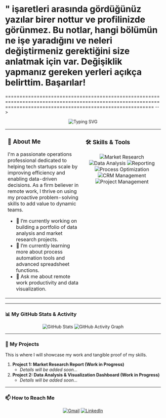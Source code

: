" işaretleri arasında gördüğünüz yazılar birer nottur ve profilinizde görünmez.
      Bu notlar, hangi bölümün ne işe yaradığını ve neleri değiştirmeniz gerektiğini size anlatmak için var.
      Değişiklik yapmanız gereken yerleri açıkça belirttim. Başarılar!
================================================================================================================================================================
================================================================================================================================================================
-->

<p align="center">
  <img src="https://readme-typing-svg.herokuapp.com?font=Fira+Code&size=28&pause=1000&color=33FF33&center=true&vCenter=true&width=435&lines=Hi%2C+I'm+KuroShinHQ;Remote+Operations+Professional;Data-Driven+Problem+Solver" alt="Typing SVG" />
</p>

<table align="center">
<tr valign="top">
<td width="50%">

### 👋 **About Me**

I'm a passionate operations professional dedicated to helping tech startups scale by improving efficiency and enabling data-driven decisions. As a firm believer in remote work, I thrive on using my proactive problem-solving skills to add value to dynamic teams.

- 🔭 I’m currently working on building a portfolio of data analysis and market research projects.
- 🌱 I’m currently learning more about process automation tools and advanced spreadsheet functions.
- 💬 Ask me about remote work productivity and data visualization.

</td>
<td width="50%">

### 🛠️ **Skills & Tools**

<p align="center">
  <img alt="Market Research" src="https://img.shields.io/badge/Market_Research-C25283?style=for-the-badge&logo=knowledgebase&logoColor=white" />
  <img alt="Data Analysis" src="https://img.shields.io/badge/Data_Analysis-00758F?style=for-the-badge&logo=microsoftexcel&logoColor=white" />
  <img alt="Reporting" src="https://img.shields.io/badge/Reporting-43853D?style=for-the-badge&logo=googlesheets&logoColor=white" />
  <img alt="Process Optimization" src="https://img.shields.io/badge/Process_Optimization-FFBF00?style=for-the-badge&logo=trello&logoColor=white" />
  <img alt="CRM Management" src="https://img.shields.io/badge/CRM_Management-FF69B4?style=for-the-badge&logo=hubspot&logoColor=white" />
  <img alt="Project Management" src="https://img.shields.io/badge/Project_Management-4285F4?style=for-the-badge&logo=asana&logoColor=white" />
</p>

</td>
</tr>
</table>

---

### 📊 **My GitHub Stats & Activity**

<p align="center">
  <img src="https://github-readme-stats.vercel.app/api?username=KuroShinHQ&show_icons=true&theme=gruvbox&hide_border=true&count_private=true" alt="GitHub Stats" />
  <img src="https://github-readme-activity-graph.vercel.app/graph?username=KuroShinHQ&theme=gruvbox&hide_border=true" alt="GitHub Activity Graph" />
</p>

---

### 📂 **My Projects**

This is where I will showcase my work and tangible proof of my skills.

1.  **Project 1: Market Research Report (Work in Progress)**
    * *Details will be added soon...*
2.  **Project 2: Data Analysis & Visualization Dashboard (Work in Progress)**
    * *Details will be added soon...*

---

### 📫 **How to Reach Me**

<p align="center">
  <a href="mailto:ulucayto456@gmail.com" target="_blank"><img src="https://img.shields.io/badge/Gmail-D14836?style=for-the-badge&logo=gmail&logoColor=white" alt="Gmail"/></a>
  <a href="[PROFIL-LINKINIZ-BURAYA-GELECEK]" target="_blank"><img src="https://img.shields.io/badge/LinkedIn-0077B5?style=for-the-badge&logo=linkedin&logoColor=white" alt="LinkedIn"/></a>
</p>
